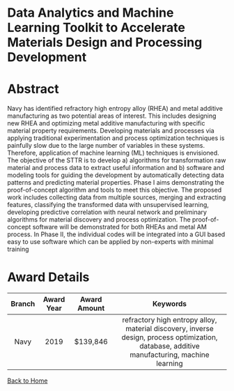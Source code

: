 
Data Analytics and Machine Learning Toolkit to Accelerate Materials Design and Processing Development
=====================================================================================================

# Abstract


Navy has identified refractory high entropy alloy (RHEA) and metal additive manufacturing as two potential areas of interest. This includes designing new RHEA and optimizing metal additive manufacturing with specific material property requirements. Developing materials and processes via applying traditional experimentation and process optimization techniques is painfully slow due to the large number of variables in these systems. Therefore, application of machine learning (ML) techniques is envisioned. The objective of the STTR is to develop a) algorithms for transformation raw material and process data to extract useful information and b) software and modeling tools for guiding the development by automatically detecting data patterns and predicting material properties. Phase I aims demonstrating the proof-of-concept algorithm and tools to meet this objective. The proposed work includes collecting data from multiple sources, merging and extracting features, classifying the transformed data with unsupervised learning, developing predictive correlation with neural network and preliminary algorithms for material discovery and process optimization. The proof-of-concept software will be demonstrated for both RHEAs and metal AM process. In Phase II, the individual codes will be integrated into a GUI based easy to use software which can be applied by non-experts with minimal training  

# Award Details

|Branch|Award Year|Award Amount|Keywords|
| :---: | :---: | :---: | :---: |
|Navy|2019|$139,846|refractory high entropy alloy, material discovery, inverse design, process optimization, database, additive manufacturing, machine learning|
  
  


[Back to Home](https://github.com/chrischow/dod_sbir_awards/Reports/JH/#2137)
